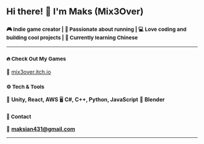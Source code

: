 # <sub>Hi there! 👋 I'm Maks (Mix3Over)</sub>

### <sub>🎮 Indie game creator | 🏃 Passionate about running | 💻 Love coding and building cool projects | 🏯 Currently learning Chinese</sub>  

---  
### <sub>🔥 Check Out My Games</sub>  
🔗 [mix3over.itch.io](https://mix3over.itch.io/)

### <sub>⚙️ Tech & Tools</sub>  
🚀 **Unity, React, AWS**
🖥️ **C#, C++, Python, JavaScript**
🎨 **Blender**

### <sub>📌 Contact </sub>  
📧 **maksian431@gmail.com**

---
